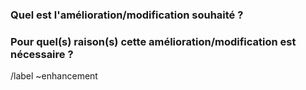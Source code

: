 ### Quel est l'amélioration/modification souhaité ?

<!-- Required -->
<!-- Résumé l'amélioration/modification que vous souhaité -->


### Pour quel(s) raison(s) cette amélioration/modification est nécessaire ?

<!-- Required -->
<!-- Expliquer la/les raison(s) de faire cette amélioration/modification -->


/label ~enhancement


